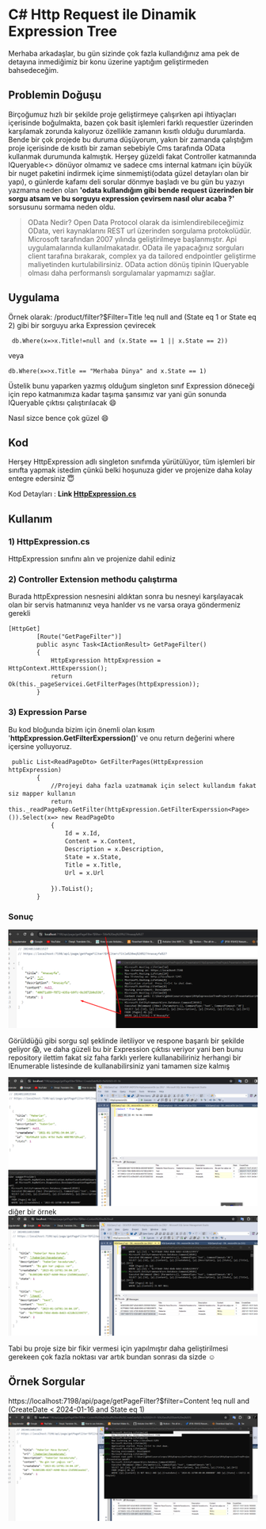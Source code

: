 ﻿# C# Http Request ile Dinamik Expression Tree

Merhaba arkadaşlar, bu gün sizinde çok fazla kullandığınız ama pek de detayına inmediğimiz bir konu üzerine yaptığım geliştirmeden bahsedeceğim.

## Problemin Doğuşu
Birçoğumuz hızlı bir şekilde proje geliştirmeye çalışırken api ihtiyaçları içerisinde boğulmakta, bazen çok basit işlemleri farklı requestler üzerinden karşılamak zorunda kalıyoruz özellikle zamanın kısıtlı olduğu durumlarda.
Bende bir çok projede bu duruma düşüyorum, yakın bir zamanda çalıştığım proje içerisinde de kısıtlı bir zaman sebebiyle Cms tarafında OData kullanmak durumunda kalmıştık.
Herşey güzeldi fakat Controller katmanında IQueryable<> dönüyor olmamız ve sadece cms internal katmanı için büyük bir nuget paketini indirmek içime sinmemişti(odata güzel detayları olan bir yapı), o günlerde kafamı deli sorular dönmye başladı ve bu gün bu yazıyı yazmama neden olan  **'odata kullandığım gibi bende request üzerinden bir sorgu atsam ve bu sorguyu expression çevirsem nasıl olur acaba ?'**
sorsusunu sormama neden oldu.

> OData Nedir?
Open Data Protocol olarak da isimlendirebileceğimiz OData, veri kaynaklarını REST url üzerinden sorgulama protokolüdür. Microsoft tarafından 2007 yılında geliştirilmeye başlanmıştır. Api uygulamalarında kullanılmakatadır.
OData ile yapacağınız sorguları client tarafına bırakarak, complex ya da tailored endpointler geliştirme maliyetinden kurtulabilirsiniz.
OData action dönüş tipinin IQueryable olması daha performanslı sorgulamalar yapmamızı sağlar.

## Uygulama

Örnek olarak:
/product/filter?$Filter=Title !eq null and (State eq 1 or State eq 2)
gibi bir sorguyu arka Expression çevirecek


     db.Where(x=>x.Title!=null and (x.State == 1 || x.State == 2))
 
veya 


    db.Where(x=>x.Title == "Merhaba Dünya" and x.State == 1)

Üstelik bunu yaparken yazmış olduğum singleton sınıf Expression döneceği için repo katmanımıza kadar taşıma şansımız var yani gün sonunda IQueryable çıktısı çalıştırılacak :smile:

Nasıl sizce bence çok güzel :smile:


## Kod

Herşey HttpExpression adlı  singleton sınıfımda yürütülüyor, tüm işlemleri bir sınıfta yapmak istedim çünkü belki hoşunuza gider ve projenize daha kolay entegre edersiniz 😇

Kod Detayları :
**Link [HttpExpression.cs](https://github.com/keslergokhan/HttpExpressionTreeProject/blob/master/src/Core/HttpExpressionTreeProject.Core.Application/Services/HttpExpression.cs "HttpExpression.cs")**

## Kullanım

### 1) HttpExpression.cs
HttpExpression sınıfını alın ve projenize dahil ediniz

### 2) Controller Extension methodu çalıştırma

Burada httpExpression nesnesini aldıktan sonra bu nesneyi karşılayacak olan bir servis hatmanınız veya hanlder vs ne varsa oraya göndermeniz gerekli


    [HttpGet]
            [Route("GetPageFilter")]
            public async Task<IActionResult> GetPageFilter()
            {
                HttpExpression httpExpression = HttpContext.HttExperssion();
                return Ok(this._pageServicei.GetFilterPages(httpExpression));
            }

### 3) Expression Parse
Bu kod bloğunda bizim için önemli olan kısım '**httpExpression.GetFilterExperssion<Page>()**'  ve onu return değerini where içersine yolluyoruz.

     public List<ReadPageDto> GetFilterPages(HttpExpression httpExpression)
            {
                //Projeyi daha fazla uzatmamak için select kullandım fakat siz mapper kullanın
                return this._readPageRep.GetFilter(httpExpression.GetFilterExperssion<Page>()).Select(x=> new ReadPageDto
                {
                    Id = x.Id,
                    Content = x.Content,
                    Description = x.Description,
                    State = x.State,
                    Title = x.Title,
                    Url = x.Url
                    
                }).ToList();
            }
### Sonuç

![Proje Logo](./assets/filter-result.png)

Görüldüğü gibi sorgu sql şeklinde iletiliyor ve respone başarılı bir şekilde geliyor 😱,
ve daha güzeli bu bir Expression çıktısı veriyor yani ben bunu repository ilettim fakat siz faha farklı yerlere kullanabiliriniz herhangi bir IEnumerable listesinde de kullanabilirsiniz yani tamamen size kalmış

![Proje Logo](./assets/dateTime.png)
diğer bir örnek
![Proje Logo](./assets/content.png)

Tabi bu proje size bir fikir vermesi için yapılmıştır daha geliştirilmesi gerekeen çok fazla noktası var artık bundan sonrası da sizde :relaxed:

## Örnek Sorgular

https://localhost:7198/api/page/getPageFilter?$filter=Content !eq null and (CreateDate < 2024-01-16 and State eq 1)
![Proje Logo](./assets/date-state-content.png)

<br>
<br>
<br>

